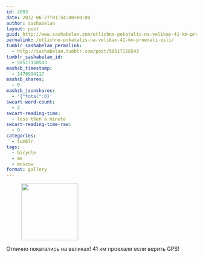 ```yaml
---
id: 2093
date: 2012-06-27T01:54:00+00:00
author: sashabelan
layout: post
guid: http://www.sashabelan.com/otlichno-pokatalis-na-velikax-41-km-proexali-esli/
permalink: /otlichno-pokatalis-na-velikax-41-km-proexali-esli/
tumblr_sashabelan_permalink:
  - http://sashabelan.tumblr.com/post/50517158543
tumblr_sashabelan_id:
  - 50517158543
mashsb_timestamp:
  - 1470994117
mashsb_shares:
  - 0
mashsb_jsonshares:
  - '{"total":0}'
swcart-word-count:
  - 2
swcart-reading-time:
  - less then a minute
swcart-reading-time-raw:
  - 0
categories:
  - tumblr
tags:
  - bicycle
  - me
  - moscow
format: gallery
---
```

<div id='gallery-198' class='gallery galleryid-2093 gallery-columns-3 gallery-size-thumbnail'>
  <figure class='gallery-item'> 
  
  <div class='gallery-icon portrait'>
    <a href='http://www.sashabelan.ru/otlichno-pokatalis-na-velikax-41-km-proexali-esli/attachment/2094/'><img width="150" height="150" src="http://www.sashabelan.ru/wp-content/uploads/2012/06/tumblr_mmuwym1VHM1qarj97o1_1280-150x150.jpg" class="attachment-thumbnail size-thumbnail" alt="" /></a>
  </div></figure>
</div>

Отлично покатались на великах! 41 км проехали если верить GPS!